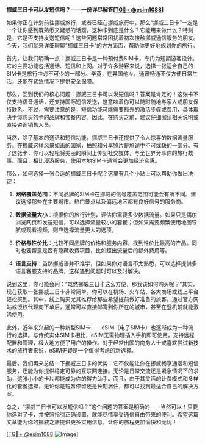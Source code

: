 **挪威三日卡可以发短信吗？——一份详尽解答[[TG💪+ @esim1088](https://t.me/s/esim1088)]**

如果你正在计划前往挪威旅行，或者已经在挪威旅行中，那么“挪威三日卡”一定是一个让你感到既熟悉又疑惑的话题。这种卡到底是什么？它能用来做什么？特别是，它是否支持发送短信呢？这些问题常常困扰着初次接触挪威通信服务的朋友。今天，我们就来详细聊聊“挪威三日卡”的方方面面，帮助你更好地规划你的旅行。

首先，让我们明确一点：挪威三日卡是一种预付费SIM卡，专门为短期游客设计。它的主要功能包括通话、短信和上网。对于许多游客来说，选择一张适合自己的SIM卡是旅行中必不可少的一部分。毕竟，在异国他乡，通讯畅通不仅方便日常生活，还能在紧急情况下提供安全保障。

那么，回到我们的核心问题：挪威三日卡可以发短信吗？答案是肯定的！这张卡不仅支持语音通话，还支持国际短信发送，这意味着你可以随时随地与家人或朋友保持联系。不过，需要注意的是，短信功能可能需要额外的激活步骤或费用，具体取决于你购买的卡的品牌和套餐内容。因此，在购买之前，建议仔细阅读相关说明或直接咨询销售人员。

当然，除了基本的通话和短信功能，挪威三日卡还提供了令人惊喜的数据流量服务。在挪威这样风景如画的国家，拍照和分享照片是旅途中不可或缺的一部分。有了这张卡，你可以轻松将美丽的瞬间上传到社交媒体，与全世界分享你的旅行故事。而且，相比漫游服务，使用本地SIM卡通常会更加经济实惠。

那么，如何选择一张合适的挪威三日卡呢？这里有几个小贴士可以帮助你做出决定：

1. **网络覆盖范围**：不同品牌的SIM卡在挪威的信号覆盖范围可能会有所不同。建议选择那些在主要城市、热门景点以及偏远地区都有良好信号的服务商。
   
2. **数据流量大小**：根据你的旅行计划，评估你需要多少数据流量。如果只是偶尔浏览网页和发送短信，可以选择流量较小的套餐；但如果需要频繁使用地图导航或观看视频，则应选择流量更大的选项。

3. **价格与性价比**：比较不同品牌的价格和服务内容，找到性价比最高的产品。同时也要留意是否有隐藏收费项目，比如超出流量后的额外费用等。

4. **语言支持**：虽然挪威语并不难学，但如果你对语言不太熟悉，可以选择提供多语言客服支持的品牌，这样遇到问题时可以及时解决。

说到这里，你可能会问：“既然挪威三日卡这么方便，那我该如何购买呢？”其实，现在获取一张挪威三日卡非常简单。你可以在机场、火车站、各大商场或线上平台轻松买到。其中，线上购买尤其推荐给那些希望提前做好准备的旅客。通过官方网站或授权代理商下单后，通常可以直接邮寄到你所在的城市，甚至在登机前就能激活使用。

此外，近年来兴起的一种新型SIM卡——eSIM（电子SIM卡）也逐渐成为一种流行的选择。与传统实体SIM卡相比，eSIM无需物理插入手机即可使用，支持远程配置和管理，极大地方便了用户的操作。对于经常出国的商务人士或喜欢尝试新技术的旅行者来说，eSIM无疑是一个值得考虑的新选择。

最后，我们再来总结一下挪威三日卡的优势：它不仅能让你在挪威畅享通话和短信服务，还能为你提供稳定可靠的互联网连接。无论是日常交流还是紧急情况下的求助，这张小小的卡片都能成为你的得力助手。而且，由于其灵活的计费模式和多样化的套餐选择，无论你是短暂停留还是长期居住，都可以找到最适合自己的解决方案。

总之，“挪威三日卡可以发短信吗？”这个问题的答案是明确的——当然可以！只要你选对了卡，并按照指引正确设置，就能尽情享受通信自由带来的便利。希望这篇文章能为你的挪威之旅提供更多实用信息，让你的旅程更加愉快和无忧！

[[TG💪+ @esim1088](https://t.me/s/esim1088) ![Image](https://i.postimg.cc/4NQfJmqS/Snipaste-2025-05-13-00-14-12.png)]